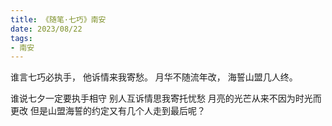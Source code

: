 ```yaml
---
title: 《随笔·七巧》南安
date: 2023/08/22
tags:
- 南安
---
```

谁言七巧必执手，
他诉情来我寄愁。
月华不随流年改，
海誓山盟几人终。

谁说七夕一定要执手相守
别人互诉情思我寄托忧愁
月亮的光芒从来不因为时光而更改
但是山盟海誓的约定又有几个人走到最后呢？
